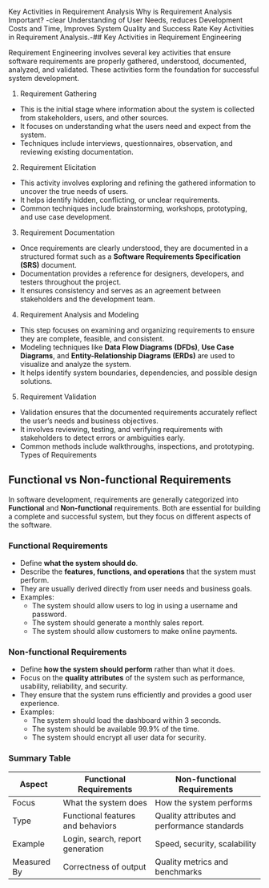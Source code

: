 Key Activities in Requirement Analysis
Why is Requirement Analysis Important? -clear Understanding of User Needs, reduces Development Costs and Time, Improves System Quality and Success Rate
Key Activities in Requirement Analysis.-## Key Activities in Requirement Engineering

Requirement Engineering involves several key activities that ensure software requirements are properly gathered, understood, documented, analyzed, and validated. These activities form the foundation for successful system development.

1. Requirement Gathering
- This is the initial stage where information about the system is collected from stakeholders, users, and other sources.  
- It focuses on understanding what the users need and expect from the system.  
- Techniques include interviews, questionnaires, observation, and reviewing existing documentation.

2. Requirement Elicitation
- This activity involves exploring and refining the gathered information to uncover the true needs of users.  
- It helps identify hidden, conflicting, or unclear requirements.  
- Common techniques include brainstorming, workshops, prototyping, and use case development.

3. Requirement Documentation
- Once requirements are clearly understood, they are documented in a structured format such as a **Software Requirements Specification (SRS)** document.  
- Documentation provides a reference for designers, developers, and testers throughout the project.  
- It ensures consistency and serves as an agreement between stakeholders and the development team.

4. Requirement Analysis and Modeling
- This step focuses on examining and organizing requirements to ensure they are complete, feasible, and consistent.  
- Modeling techniques like **Data Flow Diagrams (DFDs)**, **Use Case Diagrams**, and **Entity-Relationship Diagrams (ERDs)** are used to visualize and analyze the system.  
- It helps identify system boundaries, dependencies, and possible design solutions.

5. Requirement Validation
- Validation ensures that the documented requirements accurately reflect the user’s needs and business objectives.  
- It involves reviewing, testing, and verifying requirements with stakeholders to detect errors or ambiguities early.  
- Common methods include walkthroughs, inspections, and prototyping.
Types of Requirements
## Functional vs Non-functional Requirements

In software development, requirements are generally categorized into **Functional** and **Non-functional** requirements. Both are essential for building a complete and successful system, but they focus on different aspects of the software.

### Functional Requirements
- Define **what the system should do**.  
- Describe the **features, functions, and operations** that the system must perform.  
- They are usually derived directly from user needs and business goals.  
- Examples:
  - The system should allow users to log in using a username and password.  
  - The system should generate a monthly sales report.  
  - The system should allow customers to make online payments.

### Non-functional Requirements
- Define **how the system should perform** rather than what it does.  
- Focus on the **quality attributes** of the system such as performance, usability, reliability, and security.  
- They ensure that the system runs efficiently and provides a good user experience.  
- Examples:
  - The system should load the dashboard within 3 seconds.  
  - The system should be available 99.9% of the time.  
  - The system should encrypt all user data for security.

### Summary Table

| Aspect | Functional Requirements | Non-functional Requirements |
|--------|--------------------------|------------------------------|
| Focus  | What the system does | How the system performs |
| Type   | Functional features and behaviors | Quality attributes and performance standards |
| Example | Login, search, report generation | Speed, security, scalability |
| Measured By | Correctness of output | Quality metrics and benchmarks |


